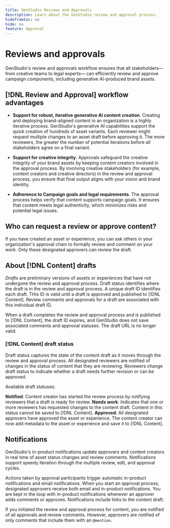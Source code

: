 ```yaml
---
title: GenStudio Reviews and Approvals
description: Learn about the GenStudio review and approval process.
hidefromtoc: no
hide: no
feature: Approval
---
```


# Reviews and approvals

GenStudio's review and approvals workflow ensures that all stakeholders— from creative teams to legal experts— can efficiently review and approve campaign components, including generative AI-produced brand assets.

## [!DNL Review and Approval] workflow advantages

* **Support for robust, iterative generative AI content creation**. Creating and deploying brand-aligned content in an organization is a highly iterative process. GenStudio's generative AI capabilities support the quick creation of hundreds of asset variants. Each reviewer might request multiple changes to an asset draft before approving it. The more reviewers, the greater the number of potential iterations before all stakeholders agree on a final variant.   

* **Support for creative integrity**. Approvals safeguard the creative integrity of your brand assets by keeping content creators involved in the approval process. By involving creative stakeholders (for example, content creators and creative directors) in the review and approval process, you ensure that final output aligns with your vision and brand identity.

* **Adherence to Campaign goals and legal requirements**. The approval process helps verify that content supports campaign goals. It ensures that content meets legal authenticity, which minimizes risks and potential legal issues.

## Who can request a review or approve content?

If you have created an asset or experience, you can ask others in your organization's approval chain to formally review and comment on your work. Only these designated approvers can review the draft. 

## About [!DNL Content] drafts 

_Drafts_ are preliminary versions of assets or experiences that have not undergone the review and approval process. Draft status identifies where the draft is in the review and approval process. A unique draft ID identifies each draft. THis ID is valid until a draft is approved and published to [!DNL Content]. Review comments and approvals for a draft are associated with this individual draft ID.

When a draft completes the review and approval process and is published to [!DNL Content], the draft ID expires, and GenStudio does not save associated comments and approval statuses. The draft URL is no longer valid.

### [!DNL Content] draft status

Draft status captures the state of the content draft as it moves through the review and approval process. All designated reviewers are notified of changes in the status of content that they are reviewing. Reviewers change draft status to indicate whether a draft needs further revision or can be approved.

Available draft statuses:

**Notified**: Content creator has started the review process by notifying reviewers that a draft is ready for review.
**Needs work**: Indicates that one or more reviewers has requested changes to the content draft. Content in this status cannot be saved to [!DNL Content].
**Approved**: All designated approvers have approved the asset or experience. The content creator can now add metadata to the asset or experience and save it to [!DNL Content].

## Notifications

GenStudio's in-product notifications update approvers and content creators in real time of asset status changes and review comments. Notifications support speedy iteration through the multiple review, edit, and approval cycles.

Actions taken by approval participants trigger automatic in-product notifications and email notifications. When you start an approval process, designated approvers receive both email and in-product notifications. You are kept in the loop with in-product notifications whenever an approver adds comments or approves. Notifications include links to the content draft.

If you initiated the review and approval process for content, you are notified of all approvals and review comments. However, approvers are notified of only comments that include them with an `@mention`. 

